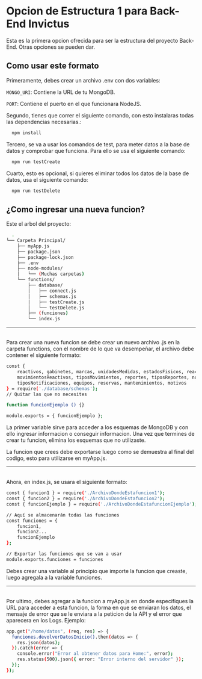 
# Opcion de Estructura 1 para Back-End Invictus

Esta es la primera opcion ofrecida para ser la estructura del proyecto Back-End. Otras opciones se pueden dar.
## Como usar este formato

Primeramente, debes crear un archivo .env con dos variables:

`MONGO_URI`: Contiene la URL de tu MongoDB.

`PORT`: Contiene el puerto en el que funcionara NodeJS.

Segundo, tienes que correr el siguiente comando, con esto instalaras todas las dependencias necesarias.:

```bash
  npm install
```

Tercero, se va a usar los comandos de test, para meter datos a la base de datos y comprobar que funciona. Para ello se usa el siguiente comando:

```bash
  npm run testCreate
```

Cuarto, esto es opcional, si quieres eliminar todos los datos de la base de datos, usa el siguiente comando:

```bash
  npm run testDelete
```




## ¿Como ingresar una nueva funcion?

Este el arbol del proyecto:

```bash
  .
└── Carpeta Principal/
    ├── myApp.js
    ├── package.json
    ├── package-lock.json
    ├── .env
    ├── node-modules/
    │   └── (Muchas carpetas)
    └── functions/
        ├── database/
        │   ├── connect.js
        │   ├── schemas.js
        │   ├── testCreate.js
        │   └── testDelete.js
        ├── (funciones)
        └── index.js
``` 
-----
\
Para crear una nueva funcion se debe crear un nuevo archivo .js en la carpeta functions, con el nombre de lo que va desempeñar, el archivo debe contener el siguiente formato:

```bash
const {
    reactivos, gabinetes, marcas, unidadesMedidas, estadosFisicos, reactivosDefectuosos,
    movimientosReactivos, tiposMovimientos, reportes, tiposReportes, notificaciones,
    tiposNotificaciones, equipos, reservas, mantenimientos, motivos
} = require('./database/schemas');
// Quitar las que no necesites

function funcionEjemplo () {}

module.exports = { funcionEjemplo };
```

La primer variable sirve para acceder a los esquemas de MongoDB y con ello ingresar informacion o conseguir informacion. Una vez que termines de crear tu funcion, elimina los esquemas que no utilizaste.

La funcion que crees debe exportarse luego como se demuestra al final del codigo, esto para utilizarse en myApp.js.

-----
\
Ahora, en index.js, se usara el siguiente formato:

```bash
const { funcion1 } = require('./ArchivoDondeEstafuncion1');
const { funcion2 } = require('./ArchivoDondeEstafuncion2');
const { funcionEjemplo } = require('./ArchivoDondeEstafuncionEjemplo');

// Aquí se almacenarán todas las funciones
const funciones = {
    funcion1,
    funcion2...
    funcionEjemplo
};

// Exportar las funciones que se van a usar
module.exports.funciones = funciones
```

Debes crear una variable al principio que importe la funcion que creaste, luego agregala a la variable funciones.

-----
\
Por ultimo, debes agregar a la funcion a myApp.js en donde especifiques la URL para acceder a esta funcion, la forma en que se enviaran los datos, el mensaje de error que se le enviara a la peticion de la API y el error que aparecera en los Logs. Ejemplo:

```bash
app.get("/home/datos", (req, res) => {
  funciones.devolverDatosInicio().then(datos => {
    res.json(datos);
  }).catch(error => {
    console.error("Error al obtener datos para Home:", error);
    res.status(500).json({ error: "Error interno del servidor" });
  });
});
```